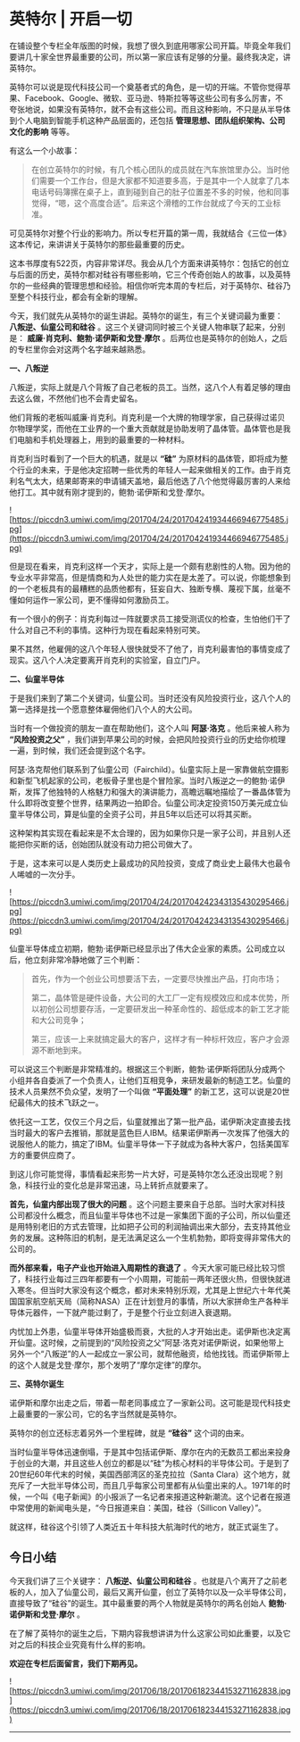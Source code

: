 # 英特尔 | 开启一切

在铺设整个专栏全年版图的时候，我想了很久到底用哪家公司开篇。毕竟全年我们要讲几十家全世界最重要的公司，所以第一家应该有足够的分量。最终我决定，讲英特尔。

英特尔可以说是现代科技公司一个奠基者式的角色，是一切的开端。不管你觉得苹果、Facebook、Google、微软、亚马逊、特斯拉等等这些公司有多么厉害，不夸张地说，如果没有英特尔，就不会有这些公司。而且这种影响，不只是从半导体到个人电脑到智能手机这种产品层面的，还包括 **管理思想、团队组织架构、公司文化的影响** 等等。

有这么一个小故事：

> 在创立英特尔的时候，有几个核心团队的成员就在汽车旅馆里办公。当时他们需要一个工作台，但是大家都不知道要多高，于是其中一个人就拿了几本电话号码簿摞在桌子上，直到碰到自己的肚子位置差不多的时候，他和同事觉得，“嗯，这个高度合适”。后来这个滑稽的工作台就成了今天的工业标准。

可见英特尔对整个行业的影响力。所以专栏开篇的第一周，我就结合《三位一体》这本传记，来讲讲关于英特尔的那些最重要的历史。

这本书厚度有522页，内容非常详尽。我会从几个方面来讲英特尔：包括它的创立与后面的历史，英特尔都对硅谷有哪些影响，它三个传奇创始人的故事，以及英特尔的一些经典的管理思想和经验。相信你听完本周的专栏后，对于英特尔、硅谷乃至整个科技行业，都会有全新的理解。

今天，我们就先从英特尔的诞生讲起。英特尔的诞生，有三个关键词最为重要： **八叛逆、仙童公司和硅谷** 。这三个关键词同时被三个关键人物串联了起来，分别是： **威廉·肖克利、鲍勃·诺伊斯和戈登·摩尔** 。后两位也是英特尔的创始人，之后的专栏里你会对这两个名字越来越熟悉。

 **一、八叛逆**

八叛逆，实际上就是八个背叛了自己老板的员工。当然，这八个人有着足够的理由去这么做，不然他们也不会青史留名。

他们背叛的老板叫威廉·肖克利。肖克利是一个大牌的物理学家，自己获得过诺贝尔物理学奖，而他在工业界的一个重大贡献就是协助发明了晶体管。晶体管也是我们电脑和手机处理器上，用到的最重要的一种材料。

肖克利当时看到了一个巨大的机遇，就是以 **“硅”** 为原材料的晶体管，即将成为整个行业的未来，于是他决定招聘一些优秀的年轻人一起来做相关的工作。由于肖克利名气太大，结果邮寄来的申请铺天盖地，最后他选了八个他觉得最厉害的人来给他打工。其中就有刚才提到的，鲍勃·诺伊斯和戈登·摩尔。

![https://piccdn3.umiwi.com/img/201704/24/201704241934466946775485.jpg](https://piccdn3.umiwi.com/img/201704/24/201704241934466946775485.jpg)

但是现在看来，肖克利这样一个天才，实际上是一个颇有悲剧性的人物。因为他的专业水平非常高，但是情商和为人处世的能力实在是太差了。可以说，你能想象到的一个老板具有的最糟糕的品质他都有，狂妄自大、独断专横、蔑视下属，丝毫不懂如何运作一家公司，更不懂得如何激励员工。

有一个很小的例子：肖克利每过一阵就要求员工接受测谎仪的检查，生怕他们干了什么对自己不利的事情。这种行为现在看起来特别可笑。

果不其然，他雇佣的这八个年轻人很快就受不了他了，肖克利最害怕的事情变成了现实。这八个人决定要离开肖克利的实验室，自立门户。

 **二、仙童半导体**

于是我们来到了第二个关键词，仙童公司。当时还没有风险投资行业，这八个人的第一选择是找一个愿意整体雇佣他们八个人的大公司。

当时有一个做投资的朋友一直在帮助他们，这个人叫 **阿瑟·洛克** 。他后来被人称为 **“风险投资之父”** ，我们讲到苹果公司的时候，会把风险投资行业的历史给你梳理一遍，到时候，我们还会提到这个名字。

阿瑟·洛克帮他们联系到了仙童公司（Fairchild）。仙童实际上是一家靠做航空摄影和新型飞机起家的公司，老板骨子里也是个冒险家。当时八叛逆之一的鲍勃·诺伊斯，发挥了他独特的人格魅力和强大的演讲能力，高瞻远瞩地描绘了一番晶体管为什么即将改变整个世界，结果两边一拍即合。仙童公司决定投资150万美元成立仙童半导体公司，算是仙童的全资子公司，并且5年以后还可以将其买断。

这种架构其实现在看起来是不太合理的，因为如果你只是一家子公司，并且别人还能把你买断的话，创始团队就没有动力把公司做大了。

于是，这本来可以是人类历史上最成功的风险投资，变成了商业史上最伟大也最令人唏嘘的一次分手。

![https://piccdn3.umiwi.com/img/201704/24/201704242343135430295466.jpg](https://piccdn3.umiwi.com/img/201704/24/201704242343135430295466.jpg)

仙童半导体成立初期，鲍勃·诺伊斯已经显示出了伟大企业家的素质。公司成立以后，他立刻非常冷静地做了三个判断：

> 首先，作为一个创业公司想要活下去，一定要尽快推出产品，打向市场；
> 
> 
> 
> 第二，晶体管是硬件设备，大公司的大工厂一定有规模效应和成本优势，所以初创公司想要存活，一定要研发出一种革命性的、超低成本的新工艺才能和大公司竞争；
> 
> 
> 
> 第三，应该一上来就搞定最大的客户，这样才有一种标杆效应，客户才会源源不断地到来。

可以说这三个判断是非常精准的。根据这三个判断，鲍勃·诺伊斯将团队分成两个小组并各自委派了一个负责人，让他们互相竞争，来研发最新的制造工艺。仙童的技术人员果然不负众望，发明了一个叫做 **“平面处理”** 的新工艺，这可以说是20世纪最伟大的技术飞跃之一。

依托这一工艺，仅仅三个月之后，仙童就推出了第一批产品，诺伊斯决定直接去找当时最大的客户去推销，那就是蓝色巨人IBM。结果诺伊斯再一次发挥了他强大的说服他人的能力，搞定了IBM。仙童半导体一下子就成为各种大客户，包括美国军方的重要供应商了。

到这儿你可能觉得，事情看起来形势一片大好，可是英特尔怎么还没出现呢？别急，科技行业的变化总是非常迅速，马上转折点就要来了。

 **首先，仙童内部出现了很大的问题** 。这个问题主要来自于总部。当时大家对科技公司都没什么概念，而且仙童半导体也不过是一家集团下面的子公司，所以仙童还是用特别老旧的方式去管理，比如把子公司的利润抽调出来大部分，去支持其他业务的发展。这种陈旧的机制，是无法满足这么一个生机勃勃，即将变得非常伟大的公司的。

 **而外部来看，电子产业也开始进入周期性的衰退了** 。今天大家可能已经比较习惯了，科技行业每过三四年都要有一个小周期，可能前一两年还很火热，但很快就进入寒冬。但当时大家没有这个概念，都对未来特别乐观，尤其是上世纪六十年代美国国家航空航天局（简称NASA）正在计划登月的事情，所以大家拼命生产各种半导体元器件，一下就产能过剩了，于是整个行业立刻进入衰退期。

内忧加上外患，仙童半导体开始盛极而衰，大批的人才开始出走。诺伊斯也决定离开仙童。这时候，之前提到的“风险投资之父”阿瑟·洛克对诺伊斯说，如果他带上另外一个“八叛逆”的人一起成立一家公司，就帮他融资，给他找钱。而诺伊斯带上的这个人就是戈登·摩尔，那个发明了“摩尔定律”的摩尔。

 **三、英特尔诞生**

诺伊斯和摩尔出走之后，带着一帮老同事成立了一家新公司。这可能是现代科技史上最重要的一家公司，它的名字当然就是英特尔。

英特尔的创立还标志着另外一个里程碑，就是 **“硅谷”** 这个词的由来。

当时仙童半导体迅速倒塌，于是其中包括诺伊斯、摩尔在内的无数员工都出来投身于创业的大潮，并且这些人创立的都是以“硅”为核心材料的半导体公司。于是到了20世纪60年代末的时候，美国西部湾区的圣克拉拉（Santa Clara）这个地方，就充斥了一大批半导体公司，而且几乎每家公司里都有从仙童出来的人。1971年的时候，一个叫《电子新闻》的小报派了一名记者来报道这种新潮流。这个记者在报道中常使用的新闻电头是，“今日报道来自：美国，硅谷（Sillicon Valley）”。

就这样，硅谷这个引领了人类近五十年科技大航海时代的地方，就正式诞生了。

## 今日小结

今天我们讲了三个关键字： **八叛逆、仙童公司和硅谷** 。也就是八个离开了之前老板的人，加入了仙童公司，最后又离开仙童，创立了英特尔以及一众半导体公司，直接导致了“硅谷”的诞生。其中最重要的两个人物就是英特尔的两名创始人 **鲍勃·诺伊斯和戈登·摩尔** 。

在了解了英特尔的诞生之后，下期内容我想讲讲为什么这家公司如此重要，以及它对之后的科技企业究竟有什么样的影响。

 **欢迎在专栏后面留言，我们下期再见。**

![https://piccdn3.umiwi.com/img/201706/18/201706182344153271162838.jpg](https://piccdn3.umiwi.com/img/201706/18/201706182344153271162838.jpg)

---
